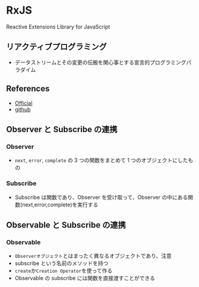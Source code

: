 # RxJS

Reactive Extensions Library for JavaScript

## リアクティブプログラミング

- データストリームとその変更の伝搬を関心事とする宣言的プログラミングパラダイム

## References

- [Official](https://rxjs.dev/)
- [github](https://github.com/ReactiveX/rxjs)

## Observer と Subscribe の連携

### Observer

- `next`, `error`, `complete` の 3 つの関数をまとめて 1 つのオブジェクトにしたもの

### Subscribe

- Subscribe は関数であり、Observer を受け取って、Observer の中にある関数(next,error,complete)を実行する

## Observable と Subscribe の連携

### Observable

- `Observerオブジェクト`とはまったく異なるオブジェクトであり、注意
- subscribe という名前のメソッドを持つ
- `create`か`Creation Operator`を使って作る
- Observable の subscribe には関数を直接渡すことができる
